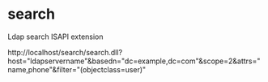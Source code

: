 # search
Ldap search ISAPI extension

http://localhost/search/search.dll?host="ldapservername"&basedn="dc=example,dc=com"&scope=2&attrs="name,phone"&filter="(objectclass=user)"

